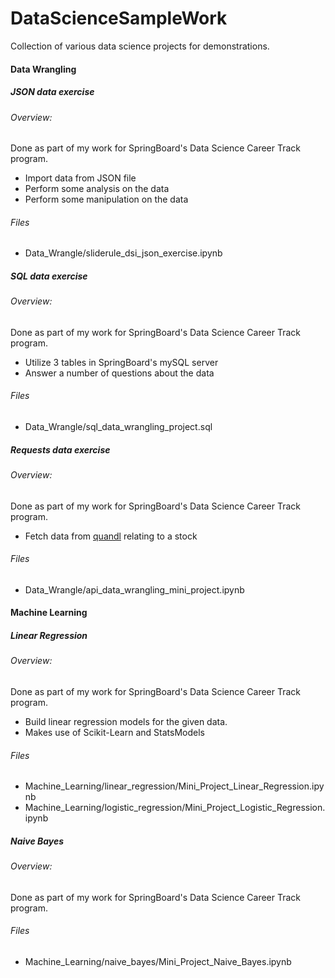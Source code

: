 # DataScienceSampleWork
Collection of various data science projects for demonstrations.

#### Data Wrangling
##### JSON data exercise
###### Overview:
Done as part of my work for SpringBoard's Data Science Career Track program.
* Import data from JSON file
* Perform some analysis on the data
* Perform some manipulation on the data

###### Files
* Data_Wrangle/sliderule_dsi_json_exercise.ipynb

##### SQL data exercise
###### Overview:
Done as part of my work for SpringBoard's Data Science Career Track program.
* Utilize 3 tables in SpringBoard's mySQL server
* Answer a number of questions about the data

###### Files
* Data_Wrangle/sql_data_wrangling_project.sql

##### Requests data exercise
###### Overview:
Done as part of my work for SpringBoard's Data Science Career Track program.
* Fetch data from [quandl](www.quandl.com) relating to a stock

###### Files
* Data_Wrangle/api_data_wrangling_mini_project.ipynb

#### Machine Learning
##### Linear Regression
###### Overview:
Done as part of my work for SpringBoard's Data Science Career Track program.
* Build linear regression models for the given data.
* Makes use of Scikit-Learn and StatsModels

###### Files
* Machine_Learning/linear_regression/Mini_Project_Linear_Regression.ipynb
* Machine_Learning/logistic_regression/Mini_Project_Logistic_Regression.ipynb

##### Naive Bayes
###### Overview:
Done as part of my work for SpringBoard's Data Science Career Track program.

###### Files
* Machine_Learning/naive_bayes/Mini_Project_Naive_Bayes.ipynb
